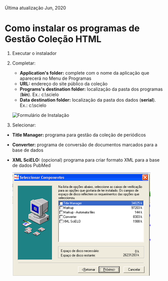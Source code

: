 Última atualização Jun, 2020


# Como instalar os programas de Gestão Coleção HTML

1. Executar o instalador
2. Completar:

   - **Application's folder:** complete com o nome da aplicação que aparecerá no Menu de Programas
   - **URL:** endereço do site público da coleção
   - **Programs's destination folder:** localização da pasta dos programas (**bin**). Ex.: c:\\scielo
   - **Data destination folder:** localização da pasta dos dados (**serial**). Ex.: c:\\scielo


    ![Formulário de Instalação](./img/installation_setup.png)


3. Selecionar:

  - **Title Manager:** programa para gestão da coleção de periódicos
  - **Converter:** programa de conversão de documentos marcados para a base de dados
  - **XML SciELO:** (opcional) programa para criar formato XML para a base de dados PubMed


    ![Seleção de programas](./img/howtoinstall_programs.png)

